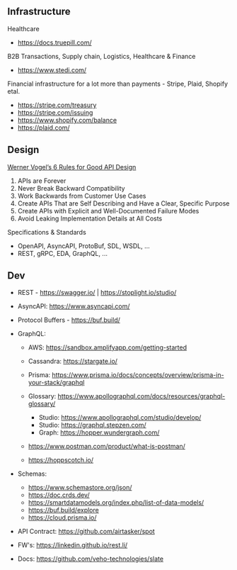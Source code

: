 ## Infrastructure

Healthcare
- https://docs.truepill.com/

B2B Transactions, Supply chain, Logistics, Healthcare & Finance
- https://www.stedi.com/

Financial infrastructure for a lot more than payments - Stripe, Plaid, Shopify etal.
- https://stripe.com/treasury 
- https://stripe.com/issuing  
- https://www.shopify.com/balance
- https://plaid.com/

## Design

[Werner Vogel’s 6 Rules for Good API Design](https://thenewstack.io/werner-vogels-6-rules-for-good-api-design/)
1. APIs are Forever
2. Never Break Backward Compatibility
3. Work Backwards from Customer Use Cases
4. Create APIs That are Self Describing and Have a Clear, Specific Purpose
5. Create APIs with Explicit and Well-Documented Failure Modes
6. Avoid Leaking Implementation Details at All Costs

Specifications & Standards
- OpenAPI, AsyncAPI, ProtoBuf, SDL, WSDL, ... 
- REST, gRPC, EDA, GraphQL, ...

## Dev

- REST -  https://swagger.io/ | https://stoplight.io/studio/

- AsyncAPI: https://www.asyncapi.com/

- Protocol Buffers - https://buf.build/

- GraphQL:
  -  AWS: https://sandbox.amplifyapp.com/getting-started
  -  Cassandra: https://stargate.io/
  -  Prisma: https://www.prisma.io/docs/concepts/overview/prisma-in-your-stack/graphql
  
  - Glossary: https://www.apollographql.com/docs/resources/graphql-glossary/ 
    - Studio: https://www.apollographql.com/studio/develop/
    - Studio: https://graphql.stepzen.com/ 
    - Graph: https://hopper.wundergraph.com/
  
  - https://www.postman.com/product/what-is-postman/
  - https://hoppscotch.io/

- Schemas:
  - https://www.schemastore.org/json/ 
  - https://doc.crds.dev/ 
  - https://smartdatamodels.org/index.php/list-of-data-models/ 
  - https://buf.build/explore 
  - https://cloud.prisma.io/

- API Contract: https://github.com/airtasker/spot

- FW's: https://linkedin.github.io/rest.li/

- Docs: https://github.com/veho-technologies/slate




